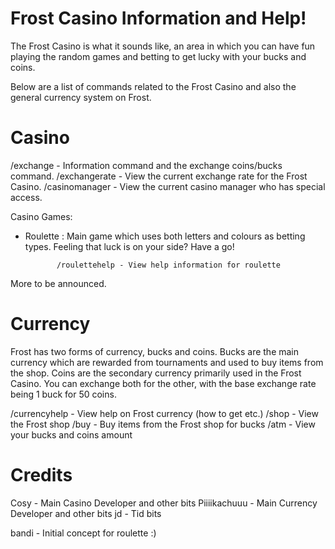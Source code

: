 ﻿Frost Casino Information and Help!
========================================================================

The Frost Casino is what it sounds like, an area in which you can have fun
playing the random games and betting to get lucky with your bucks and coins.

Below are a list of commands related to the Frost Casino and also the general
currency system on Frost.


Casino
========================================================================

/exchange - Information command and the exchange coins/bucks command.
/exchangerate - View the current exchange rate for the Frost Casino.
/casinomanager - View the current casino manager who has special access.

Casino Games:
- Roulette : Main game which uses both letters and colours as betting 
             types. Feeling that luck is on your side? Have a go!

             /roulettehelp - View help information for roulette

More to be announced.


Currency
========================================================================

Frost has two forms of currency, bucks and coins. Bucks are the main 
currency which are rewarded from tournaments and used to buy items
from the shop. 
Coins are the secondary currency primarily used in the Frost Casino.
You can exchange both for the other, with the base exchange rate 
being 1 buck for 50 coins.

/currencyhelp - View help on Frost currency (how to get etc.)
/shop - View the Frost shop
/buy - Buy items from the Frost shop for bucks
/atm - View your bucks and coins amount


Credits
========================================================================
Cosy - Main Casino Developer and other bits
Piiiikachuuu - Main Currency Developer and other bits
jd - Tid bits

bandi - Initial concept for roulette :)
